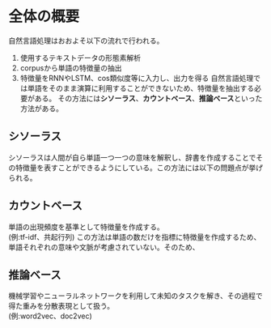 # 全体の概要
自然言語処理はおおよそ以下の流れで行われる。  
1. 使用するテキストデータの形態素解析
2. corpusから単語の特徴量の抽出
3. 特徴量をRNNやLSTM、cos類似度等に入力し、出力を得る
自然言語処理では単語をそのまま演算に利用することができないため、特徴量を抽出する必要がある。
その方法には**シソーラス**、**カウントベース**、**推論ベース**といった方法がある。
## シソーラス
シソーラスは人間が自ら単語一つ一つの意味を解釈し、辞書を作成することでその特徴量を表すことができるようにしている。この方法には以下の問題点が挙げられる。
## カウントベース
単語の出現頻度を基準として特徴量を作成する。  
(例:tf-idf、共起行列)
この方法は単語の数だけを指標に特徴量を作成するため、単語それぞれの意味や文脈が考慮されていない。そのため、
## 推論ベース
機械学習やニューラルネットワークを利用して未知のタスクを解き、その過程で得た重みを分散表現として扱う。  
(例:word2vec、doc2vec)

